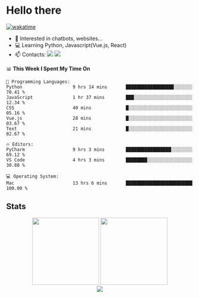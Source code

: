 # Hello there

[![wakatime](https://wakatime.com/badge/user/018bd4cf-9224-4729-b4f3-31fc6a93ca34.svg)](https://wakatime.com/@flamescoder)

- 👀 Interested in chatbots, websites...
- 💻 Learning Python, Javascript(Vue.js, React)
- 📫 Contacts: <a href="https://t.me/FlameCoder0_0" target="_blank"><img src="https://img.shields.io/badge/telegram-0088cc?logo=telegram&logoColor=white"/></a> <a href="https://discord.gg/3wt8QRndjm" target="_blank"><img src="https://img.shields.io/badge/discord-5865F2?logo=discord&logoColor=white"/></a>

<!--START_SECTION:waka-->
📊 **This Week I Spent My Time On** 

```text
💬 Programming Languages: 
Python                   9 hrs 14 mins       ██████████████████░░░░░░░   70.41 % 
JavaScript               1 hr 37 mins        ███░░░░░░░░░░░░░░░░░░░░░░   12.34 % 
CSS                      40 mins             █░░░░░░░░░░░░░░░░░░░░░░░░   05.16 % 
Vue.js                   28 mins             █░░░░░░░░░░░░░░░░░░░░░░░░   03.67 % 
Text                     21 mins             █░░░░░░░░░░░░░░░░░░░░░░░░   02.67 % 

🔥 Editors: 
PyCharm                  9 hrs 3 mins        █████████████████░░░░░░░░   69.12 % 
VS Code                  4 hrs 3 mins        ████████░░░░░░░░░░░░░░░░░   30.88 % 

💻 Operating System: 
Mac                      13 hrs 6 mins       █████████████████████████   100.00 % 
```


<!--END_SECTION:waka-->

<h2>Stats</h2>

<div align="center">
  <img height="180" src="https://github-readme-stats-sigma-five.vercel.app/api?username=FlamesC0der&show_icons=true&count_private=true&theme=codeSTACKr&bg_color=0d1117&border_color=30363d"/>
  <img height="180" src="https://github-readme-stats-sigma-five.vercel.app//api/top-langs/?username=FlamesC0der&layout=compact&theme=codeSTACKr&border_color=30363d&bg_color=0d1117"/>
</div>

<div align="center">
  <img src="https://komarev.com/ghpvc/?username=FlamesC0der&style=flat-square&color=red"/>
</div>
